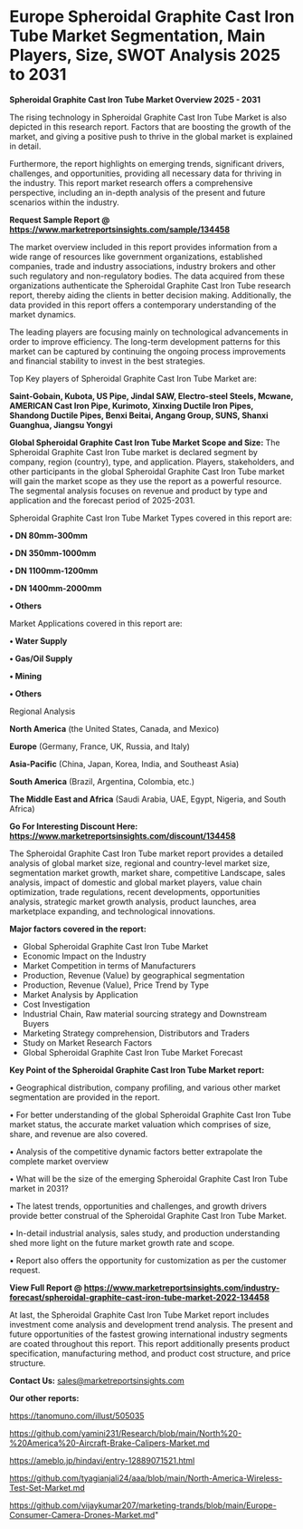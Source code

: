 # Europe Spheroidal Graphite Cast Iron Tube Market Segmentation, Main Players, Size, SWOT Analysis 2025 to 2031

<Strong> Spheroidal Graphite Cast Iron Tube Market Overview 2025 - 2031</strong>

The rising technology in Spheroidal Graphite Cast Iron Tube Market is also depicted in this research report. Factors that are boosting the growth of the market, and giving a positive push to thrive in the global market is explained in detail.

Furthermore, the report highlights on emerging trends, significant drivers, challenges, and opportunities, providing all necessary data for thriving in the industry. This report market research offers a comprehensive perspective, including an in-depth analysis of the present and future scenarios within the industry.

<strong>Request Sample Report @ <a href=https://www.marketreportsinsights.com/sample/134458>https://www.marketreportsinsights.com/sample/134458</a></strong>

The market overview included in this report provides information from a wide range of resources like government organizations, established companies, trade and industry associations, industry brokers and other such regulatory and non-regulatory bodies. The data acquired from these organizations authenticate the Spheroidal Graphite Cast Iron Tube research report, thereby aiding the clients in better decision making. Additionally, the data provided in this report offers a contemporary understanding of the market dynamics.

The leading players are focusing mainly on technological advancements in order to improve efficiency. The long-term development patterns for this market can be captured by continuing the ongoing process improvements and financial stability to invest in the best strategies.

Top Key players of Spheroidal Graphite Cast Iron Tube Market are:

<strong>Saint-Gobain, Kubota, US Pipe, Jindal SAW, Electro-steel Steels, Mcwane, AMERICAN Cast Iron Pipe, Kurimoto, Xinxing Ductile Iron Pipes, Shandong Ductile Pipes, Benxi Beitai, Angang Group, SUNS, Shanxi Guanghua, Jiangsu Yongyi</strong>

<strong><b>Global Spheroidal Graphite Cast Iron Tube Market Scope and Size:</b></strong>
The Spheroidal Graphite Cast Iron Tube market is declared segment by company, region (country), type, and application. Players, stakeholders, and other participants in the global Spheroidal Graphite Cast Iron Tube market will gain the market scope as they use the report as a powerful resource. The segmental analysis focuses on revenue and product by type and application and the forecast period of 2025-2031.

Spheroidal Graphite Cast Iron Tube Market Types covered in this report are:

<strong>• DN 80mm-300mm

• DN 350mm-1000mm

• DN 1100mm-1200mm

• DN 1400mm-2000mm

• Others</strong>

Market Applications covered in this report are:

<strong>• Water Supply

• Gas/Oil Supply

• Mining

• Others</strong> 

Regional Analysis

<strong>North America</strong> (the United States, Canada, and Mexico)

<strong>Europe</strong> (Germany, France, UK, Russia, and Italy)

<strong>Asia-Pacific</strong> (China, Japan, Korea, India, and Southeast Asia)

<strong>South America</strong> (Brazil, Argentina, Colombia, etc.)

<strong>The Middle East and Africa</strong> (Saudi Arabia, UAE, Egypt, Nigeria, and South Africa)

<strong>Go For Interesting Discount Here: <a href=https://www.marketreportsinsights.com/discount/134458>https://www.marketreportsinsights.com/discount/134458</a></strong>

The Spheroidal Graphite Cast Iron Tube market report provides a detailed analysis of global market size, regional and country-level market size, segmentation market growth, market share, competitive Landscape, sales analysis, impact of domestic and global market players, value chain optimization, trade regulations, recent developments, opportunities analysis, strategic market growth analysis, product launches, area marketplace expanding, and technological innovations.

<strong><b>Major factors covered in the report:</b></strong>
<ul>
  <li>Global Spheroidal Graphite Cast Iron Tube Market </li>
  <li>Economic Impact on the Industry</li>
  <li>Market Competition in terms of Manufacturers</li>
  <li>Production, Revenue (Value) by geographical segmentation</li>
  <li>Production, Revenue (Value), Price Trend by Type</li>
  <li>Market Analysis by Application</li>
  <li>Cost Investigation</li>
  <li>Industrial Chain, Raw material sourcing strategy and Downstream Buyers</li>
  <li>Marketing Strategy comprehension, Distributors and Traders</li>
  <li>Study on Market Research Factors</li>
  <li>Global Spheroidal Graphite Cast Iron Tube Market Forecast</li>
</ul>

<strong><b>Key Point of the Spheroidal Graphite Cast Iron Tube Market report:</b></strong>

• Geographical distribution, company profiling, and various other market segmentation are provided in the report.

• For better understanding of the global Spheroidal Graphite Cast Iron Tube market status, the accurate market valuation which comprises of size, share, and revenue are also covered.

• Analysis of the competitive dynamic factors better extrapolate the complete market overview

• What will be the size of the emerging Spheroidal Graphite Cast Iron Tube market in 2031?

• The latest trends, opportunities and challenges, and growth drivers provide better construal of the Spheroidal Graphite Cast Iron Tube Market.

• In-detail industrial analysis, sales study, and production understanding shed more light on the future market growth rate and scope.

• Report also offers the opportunity for customization as per the customer request.

<strong><b>View Full Report @ <a href=https://www.marketreportsinsights.com/industry-forecast/spheroidal-graphite-cast-iron-tube-market-2022-134458>https://www.marketreportsinsights.com/industry-forecast/spheroidal-graphite-cast-iron-tube-market-2022-134458</a></b></strong>


At last, the Spheroidal Graphite Cast Iron Tube Market report includes investment come analysis and development trend analysis. The present and future opportunities of the fastest growing international industry segments are coated throughout this report. This report additionally presents product specification, manufacturing method, and product cost structure, and price structure.

<strong>Contact Us:</strong>
sales@marketreportsinsights.com

<strong>Our other reports:</strong>

<a href=https://tanomuno.com/illust/505035>https://tanomuno.com/illust/505035</a>

<a href=https://github.com/yamini231/Research/blob/main/North%20-%20America%20-Aircraft-Brake-Calipers-Market.md>https://github.com/yamini231/Research/blob/main/North%20-%20America%20-Aircraft-Brake-Calipers-Market.md</a>

<a href=https://ameblo.jp/hindavi/entry-12889071521.html>https://ameblo.jp/hindavi/entry-12889071521.html</a>

<a href=https://github.com/tyagianjali24/aaa/blob/main/North-America-Wireless-Test-Set-Market.md>https://github.com/tyagianjali24/aaa/blob/main/North-America-Wireless-Test-Set-Market.md</a>

<a href=https://github.com/vijaykumar207/marketing-trands/blob/main/Europe-Consumer-Camera-Drones-Market.md>https://github.com/vijaykumar207/marketing-trands/blob/main/Europe-Consumer-Camera-Drones-Market.md</a>"
